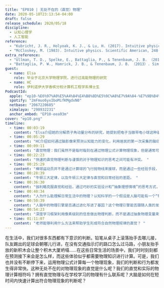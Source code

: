 ```yaml
---
title: "EP010 | 无处不在的（直觉）物理"
date: 2020-05-18T23:13:54-04:00
draft: false
release_schedule: 2020/05/18
discipline:
  - 认知心理学
  - 人工智能
reference:
  - "Kubricht, J. R., Holyoak, K. J., & Lu, H. (2017). Intuitive physics: Current research and controversies. Trends in cognitive sciences, 21(10), 749-759"
  - "McCloskey, M. (1983). Intuitive physics. Scientific American, 248(4), 122-131."
extra_reference:
  - "Ullman, T. D., Spelke, E., Battaglia, P., & Tenenbaum, J. B. （2017）. Mind games: Game engines as an architecture for intuitive physics. Trends in cognitive sciences, 21（9）, 649-665."
  - "Battaglia, P. W., Hamrick, J. B., & Tenenbaum, J. B. （2013）. Simulation as an engine of physical scene understanding. Proceedings of the National Academy of Sciences, 110（45）, 18327-18332."
guest:
  - name: Elsa
    role: 毕业于北京大学物理学院，进行过高能物理的研究
  - name: HC
    role: 伊利诺伊大学香槟分校计算机工程学系博士生
PodcastId:
  apple: "ep10-%E6%97%A0%E5%A4%84%E4%B8%8D%E5%9C%A8%E7%9A%84-%E7%9B%B4%E8%A7%89-%E7%89%A9%E7%90%86/id1490374590?i=1000475158484"
  spotify: "2mFmuo6yxIboMifKMgdxN0"
  netbase: "2067220685"
  ximalaya: "298932231"
  anchor_embed: "EP10-eea93m"
cover: "ep10.png"
timeline:
  - time: 00:03:19
    content: "Elsa介绍她的分解质子角动量分布的研究，她提到把电子当做带电小球这种基于经验的类比是不恰当的。因为在这个图像中，小球表面的速度将超过光速，这违反了相对论。因此在量子物理中，角动量需要有新的定义。"
  - time: 00:05:29
    content: "HC介绍如何通过脑影像来预测认知能力的变化，利用居民的第一次采集的脑印象来判断其接下来五年的变化。她还介绍了如何把大脑当做不同部件的计算机模拟，用测试计算机稳定性的方法来模拟人脑认知能力的稳定性。"
  - time: 00:09:11
    content: "直觉物理：我们虽然不是每时每刻在通过物理公式计算物理现象，但是通常可以做出一些正确的直觉判断。 "
  - time: 00:22:23
    content: "快速的直觉物理判断与谨慎的对于物理知识的思考之间可能有冲突。 "
  - time: 00:25:29
    content: "棒球运动员并不是通过计算球的飞行抛物线来接球，而是通过一些经验手段，比如保持球与自己的注视角度保持固定。同样，扔飞镖也很少有人计算物理公式，而是通过不断地练习来提高准确率。 "
  - time: 00:28:39
    content: "牛顿三大定律，以及牛顿三大定律与直觉和日常经验的差距。 "
  - time: 00:36:30
    content: "伽利略克服直觉和经验，通过巧妙的实验设计和“抽象理想情境”的思考方式，推断出不受力的物体会保持匀速直线运动。 "
  - time: 00:40:34
    content: "人为什么能理解日常生活中的物理？认知科学的一个假设是人脑可能有一个“物理引擎” 。"
  - time: 00:50:39
    content: "人脑中的物理引擎是否通过进化写进了基因？这个物理引擎能否跟随人类的发展继续进化？ "
  - time: 00:54:23
    content: "深度学习框架利用像素级别的信息做出物理判断，而不是通过抽象物理变量来学习物理，这样的机器学习模型能成功吗？ "
  - time: 01:11:07
    content: "老师能够利用什么方法来帮助学生形成符合自然物理规律的直觉？ "
---
```


在生活中，我们对很多东西都有下意识的判断。铅笔从桌子上滚落抬手去哪儿接，队友踢出的足球会朝哪儿行进，在没有交通指示灯的路口怎么过马路，小朋友抬手放的新积木会让整个积木大厦坍塌……在这些日常生活的场景中，我们时时刻刻都在预测接下来会是怎么样，而这些体验似乎都需要物理知识进行计算。可是，我们也并没有不断停下来，运用物理公式计算每一个物理现象，我们的判断和行为都发生得非常快。这种无处不在的对物理现象的直觉是什么呢？我们的直觉和实际的物理计算相符吗？拥有直觉物理与在学校学习的物理有什么联系呢？大脑是如何在短时间内快速计算出符合物理现象的判断呢？
